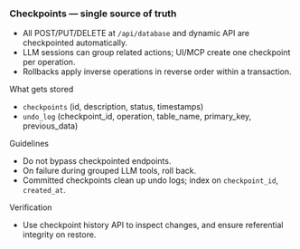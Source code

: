 ### Checkpoints — single source of truth

- All POST/PUT/DELETE at `/api/database` and dynamic API are checkpointed automatically.
- LLM sessions can group related actions; UI/MCP create one checkpoint per operation.
- Rollbacks apply inverse operations in reverse order within a transaction.

What gets stored

- `checkpoints` (id, description, status, timestamps)
- `undo_log` (checkpoint_id, operation, table_name, primary_key, previous_data)

Guidelines

- Do not bypass checkpointed endpoints.
- On failure during grouped LLM tools, roll back.
- Committed checkpoints clean up undo logs; index on `checkpoint_id`, `created_at`.

Verification

- Use checkpoint history API to inspect changes, and ensure referential integrity on restore.
